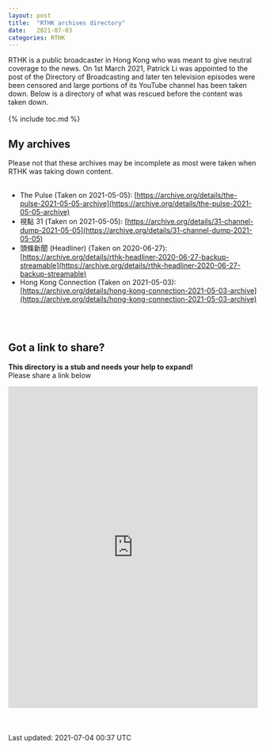 ```yaml
---
layout: post
title:  "RTHK archives directory"
date:   2021-07-03
categories: RTHK
---
```

RTHK is a public broadcaster in Hong Kong who was meant to give neutral coverage to the news. On 1st March 2021, Patrick Li was appointed to the post of the Directory of Broadcasting and later ten television episodes were been censored and large portions of its YouTube channel has been taken down.  Below is a directory of what was rescued before the content was taken down. <br>
<br>
{% include toc.md %}
<br>

## My archives
Please not that these archives may be incomplete as most were taken when RTHK was taking down content.<br>
<br>
* The Pulse (Taken on 2021-05-05): [https://archive.org/details/the-pulse-2021-05-05-archive](https://archive.org/details/the-pulse-2021-05-05-archive)
* 視點 31 (Taken on 2021-05-05): [https://archive.org/details/31-channel-dump-2021-05-05](https://archive.org/details/31-channel-dump-2021-05-05)
* 頭條新聞 (Headliner) (Taken on 2020-06-27):[https://archive.org/details/rthk-headliner-2020-06-27-backup-streamable](https://archive.org/details/rthk-headliner-2020-06-27-backup-streamable)
* Hong Kong Connection (Taken on 2021-05-03): [https://archive.org/details/hong-kong-connection-2021-05-03-archive](https://archive.org/details/hong-kong-connection-2021-05-03-archive)
<br>
<br>

## Got a link to share?

**This directory is a stub and needs your help to expand!**<br>
Please share a link below 
<br>
<iframe width="730px" height= "650px" src= "https://forms.office.com/Pages/ResponsePage.aspx?id=DQSIkWdsW0yxEjajBLZtrQAAAAAAAAAAAAO__fWPBfFUQkQ0NVhCNlA2NUhLWUlSVFpINU9SWTVPNS4u&embed=true" frameborder= "0" marginwidth= "0" marginheight= "0" style= "border: none; max-width:100%; max-height:100vh" allowfullscreen webkitallowfullscreen mozallowfullscreen msallowfullscreen> </iframe>
<br>
<br>
<br>
<br>
Last updated: 2021-07-04 00:37 UTC